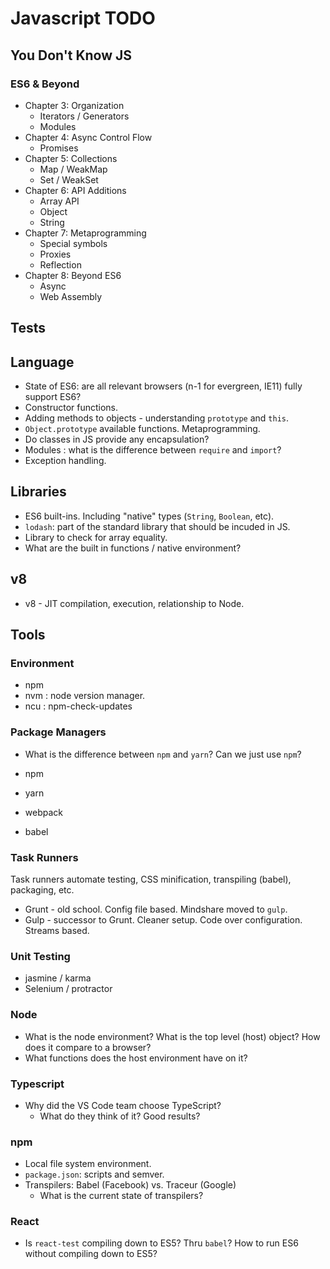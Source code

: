 # Javascript TODO

## You Don't Know JS

### ES6 & Beyond

* Chapter 3: Organization
  * Iterators / Generators
  * Modules
* Chapter 4: Async Control Flow
  * Promises
* Chapter 5: Collections
  * Map / WeakMap
  * Set / WeakSet
* Chapter 6: API Additions
  * Array API
  * Object
  * String
* Chapter 7: Metaprogramming
  * Special symbols
  * Proxies
  * Reflection
* Chapter 8: Beyond ES6
  * Async
  * Web Assembly

## Tests

## Language

* State of ES6: are all relevant browsers (n-1 for evergreen, IE11) fully support ES6?
* Constructor functions.
* Adding methods to objects - understanding `prototype` and `this`.
* `Object.prototype` available functions. Metaprogramming.
* Do classes in JS provide any encapsulation?
* Modules : what is the difference between `require` and `import`?
* Exception handling.

## Libraries

* ES6 built-ins. Including "native" types (`String`, `Boolean`, etc).
* `lodash`: part of the standard library that should be incuded in JS.
* Library to check for array equality.
* What are the built in functions / native environment?

## v8

* v8 - JIT compilation, execution, relationship to Node.

## Tools

### Environment

* npm
* nvm : node version manager.
* ncu : npm-check-updates

### Package Managers

* What is the difference between `npm` and `yarn`? Can we just use `npm`?

* npm
* yarn
* webpack
* babel

### Task Runners

Task runners automate testing, CSS minification, transpiling (babel), packaging, etc.

* Grunt - old school. Config file based. Mindshare moved to `gulp`.
* Gulp - successor to Grunt. Cleaner setup. Code over configuration. Streams based.

### Unit Testing

* jasmine / karma
* Selenium / protractor

### Node

* What is the node environment? What is the top level (host) object? How does it compare to a browser?
* What functions does the host environment have on it?

### Typescript

* Why did the VS Code team choose TypeScript?
  * What do they think of it? Good results?

### npm

* Local file system environment.
* `package.json`: scripts and semver.
* Transpilers: Babel (Facebook) vs. Traceur (Google)
  * What is the current state of transpilers?

### React

* Is `react-test` compiling down to ES5? Thru `babel`? How to run ES6 without compiling down to ES5?
